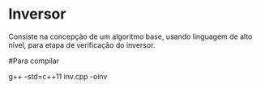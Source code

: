 ﻿# Inversor

Consiste na concepção de um algoritmo base, usando linguagem de alto nível, para etapa de verificação do inversor.

#Para compilar

g++ -std=c++11 inv.cpp -oinv
